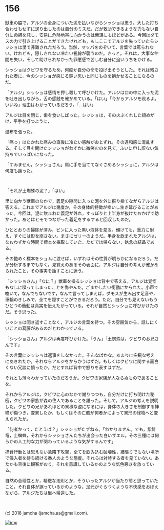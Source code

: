 # 156

獣車の脇で，アルジの全身についた泥を払いながらシッショは思う。大した打ち合わせもせずに送り出したのは自分のミスだ。だが救助できるような力もない自分に命綱を託し，安易に危険地帯に向かうのは無謀にもほどがある。今回はダモスの力で引き上げることができたけれども，もしここでアルジを失っていたらシッショは里で非難されただろう。当然，マッパをのぞいて，言葉では罵られない。けれども，隠しきれない冷たい視線が襲うのだ。きっと。それは，大事な仲間を失い，そして助けられなかった罪悪感で苦しむ自分に追いうちをかける。  

シッショはクビワを守るため，何度か自分の命を投げ出そうとした。それは残された者に，今のシッショが感じる鈍い思いと同じものを抱かせることになるのだ。  

「アルジ」シッショは感情を押し殺して呼びかけた。アルジは口の中に入った泥を吐き出しながら，舌の感触を確かめている。「はい」「今からアルジを殴るよ。いいね」理由はわかっているだろう。「…はい」  

アルジは目を閉じ，歯を食いしばった。シッショは，その火ぶくれした頬めがけ，平手を打つように，  

湿布を張った。  

「痛っ」はたかれた痛みの直後に冷たい感触がおとずれ，その違和感に混乱する。そして目を開けたシッショがわずかに微笑むのを見て，ふいに申し訳ない気持ちでいっぱいになった。  

「すみません，シッショさん」肩に手を当ててなぐさめるシッショに，アルジは何度も謝った。  

<br>  

「それが土蜘蛛の泥？」「はい」  

里に向かう獣車のなかで，義足の隙間に入った泥を外に振り捨てながらアルジは答える。これまでアルジは幾度か，その身体的特徴が幸いし生き延びることがあった。今回は，泥に飲まれた義足が外れ，すっぽりと上半身が抜けたおかげで助かった。あとはヒモでつながった義足をするすると回収したのだ。  

ひととおりの掃除が済み，ビンに入った黒い液体を見る。傾けても，重力に耐え，すぐには形を崩さない。まさにゼリーのようだ。半身を飲まれたアルジは，なおわずかな時間で標本を採取していた。ただでは帰らない，執念の結晶である。  

その艶めく標本をショムに渡せば，いずれはその性質が明らかになるだろう。だが分析するまでもなく，見覚えのあるその表面に，アルジは自分の考えが確かめられたこと，その事実を話すことに迷う。  

「シッショさん」「なに？」獣車を操るシッショは背中で答える。アルジは覚悟もなしに喋ってしまったことを悔やんだ。ごまかしたい衝動にかられた。小声で呟いて，なんでもないです，なんて言ってしまえば，ダモスが生み出す足音や，車輪のきしみで，全てを隠すことができるだろう。ただ，自分でも見えないもうひとつの衝動は真実を伝えたがっている。それが自然とシッショに呼びかけたのだ。そう思った。  

シッショは聞き返すことなく，アルジの言葉を待つ。その雰囲気から，話しにくいことの葛藤があるのだとわかっている。  

「シッショさん」アルジは再度呼びかけた。「うん」「土蜘蛛は，クビワのお兄さんです」  

その言葉にシッショは返事をしなかった。そんなばかな。あまりに突飛な考えにあきれたか。それならアルジをからかうはずだ。もしくはクビワに関する面白くない冗談に憤ったか。だとすれば背中で怒りを表すはずだ。  

それとも薄々わかっていたのだろうか。クビワの家族が人ならぬものであることを。  

それからアルジは，クビワに心のなかで謝りつつも，自分だけに打ち明けた秘密，クビワの家族が森の住人であることを語った。そして，アルジの考えを説明した。クビワの兄があれほどの異様な姿になるには，身体の大きさを制御する神経が傷つき，変異したか，もしくはその亡骸が何者かによって異形の怪物へと変えられたか。  

「何者かって，たとえば？」シッショがたずねる。「わかりません。でも，紫針竜，土蜘蛛，それからシッショさんたちが出会った白いザエル，その三種には何らかの人工的な力が関わっているような気がするんです」  

捕食行動とは思えない急降下攻撃，全てを飲み込む破壊性，縄張りでもない場所で侵入者を待ち続ける番人のような態度。それらは対峙する者を見ていない。あたかも背後に観客がおり，それを意識しているかのような気色悪さを放っている。  

自然の合理性とか，精緻な法則とか，そういったアルジが当たり前と思っていたこと。それ自体が誤っているかのような，足元がぐらつくような不快感をおぼえながら，アルジたちは里へ帰還した。  

<br>  
<br>  
(c) 2018 jamcha (jamcha.aa@gmail.com).  

[![img](http://i.creativecommons.org/l/by-nc-sa/4.0/88x31.png)](http://creativecommons.org/licenses/by-nc-sa/4.0/deed)